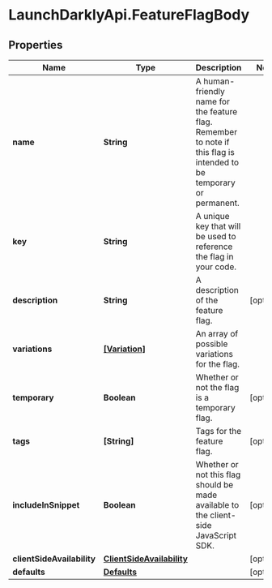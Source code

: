 # LaunchDarklyApi.FeatureFlagBody

## Properties
Name | Type | Description | Notes
------------ | ------------- | ------------- | -------------
**name** | **String** | A human-friendly name for the feature flag. Remember to note if this flag is intended to be temporary or permanent. | 
**key** | **String** | A unique key that will be used to reference the flag in your code. | 
**description** | **String** | A description of the feature flag. | [optional] 
**variations** | [**[Variation]**](Variation.md) | An array of possible variations for the flag. | 
**temporary** | **Boolean** | Whether or not the flag is a temporary flag. | [optional] 
**tags** | **[String]** | Tags for the feature flag. | [optional] 
**includeInSnippet** | **Boolean** | Whether or not this flag should be made available to the client-side JavaScript SDK. | [optional] 
**clientSideAvailability** | [**ClientSideAvailability**](ClientSideAvailability.md) |  | [optional] 
**defaults** | [**Defaults**](Defaults.md) |  | [optional] 



